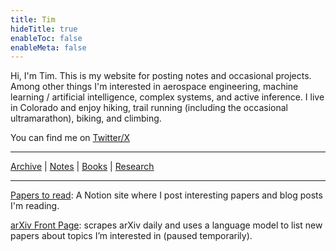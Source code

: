 ```yaml
---
title: Tim
hideTitle: true
enableToc: false
enableMeta: false
---
```



Hi, I'm Tim. This is my website for posting notes and occasional projects.  Among other things I'm interested in aerospace engineering, machine learning / artificial intelligence, complex systems, and active inference. I live in Colorado and enjoy hiking, trail running (including the occasional ultramarathon), biking, and climbing.

You can find me on [Twitter/X](https://x.com/tims457)

---

[Archive](/Archive) | [Notes](/Notes) | [Books](/books) | [Research](/research)

---


[Papers to read](https://tims457.notion.site/bdb354e530134df4a386a5624badc029?v=20a85de48c2d4bb59a5316acf240c49e&pvs=4): A Notion site where I post interesting papers and blog posts I'm reading.

[arXiv Front Page](https://sullivantm.com/arxiv-frontpage): scrapes arXiv daily and uses a language model to list new papers about topics I’m interested in (paused temporarily).

